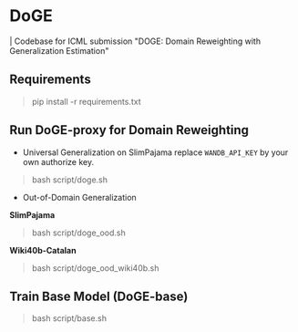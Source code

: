 # DoGE
| Codebase for ICML submission "DOGE: Domain Reweighting with Generalization Estimation"

## Requirements
> pip install -r requirements.txt

## Run DoGE-proxy for Domain Reweighting
- Universal Generalization on SlimPajama
replace `WANDB_API_KEY` by your own authorize key. 
> bash script/doge.sh

- Out-of-Domain Generalization

**SlimPajama**
> bash script/doge_ood.sh

**Wiki40b-Catalan**
> bash script/doge_ood_wiki40b.sh

## Train Base Model (DoGE-base)
> bash script/base.sh